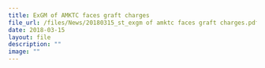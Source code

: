 ```yaml
---
title: ExGM of AMKTC faces graft charges
file_url: /files/News/20180315_st_exgm of amktc faces graft charges.pdf
date: 2018-03-15
layout: file
description: ""
image: ""
---
```

